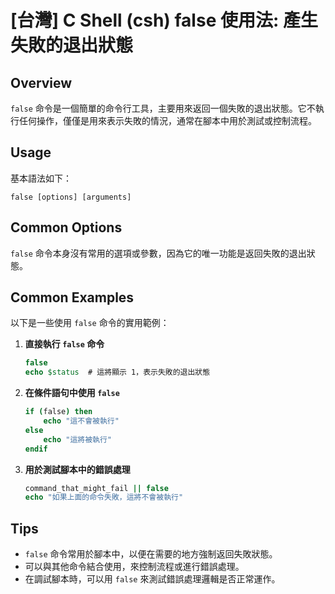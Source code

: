 # [台灣] C Shell (csh) false 使用法: 產生失敗的退出狀態

## Overview
`false` 命令是一個簡單的命令行工具，主要用來返回一個失敗的退出狀態。它不執行任何操作，僅僅是用來表示失敗的情況，通常在腳本中用於測試或控制流程。

## Usage
基本語法如下：
```
false [options] [arguments]
```

## Common Options
`false` 命令本身沒有常用的選項或參數，因為它的唯一功能是返回失敗的退出狀態。

## Common Examples
以下是一些使用 `false` 命令的實用範例：

1. **直接執行 `false` 命令**
   ```csh
   false
   echo $status  # 這將顯示 1，表示失敗的退出狀態
   ```

2. **在條件語句中使用 `false`**
   ```csh
   if (false) then
       echo "這不會被執行"
   else
       echo "這將被執行"
   endif
   ```

3. **用於測試腳本中的錯誤處理**
   ```csh
   command_that_might_fail || false
   echo "如果上面的命令失敗，這將不會被執行"
   ```

## Tips
- `false` 命令常用於腳本中，以便在需要的地方強制返回失敗狀態。
- 可以與其他命令結合使用，來控制流程或進行錯誤處理。
- 在調試腳本時，可以用 `false` 來測試錯誤處理邏輯是否正常運作。